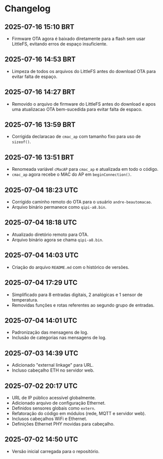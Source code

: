 # Changelog


## 2025-07-16 15:10 BRT
- Firmware OTA agora é baixado diretamente para a flash sem usar LittleFS, evitando erros de espaço insuficiente.

## 2025-07-16 14:53 BRT
- Limpeza de todos os arquivos do LittleFS antes do download OTA para evitar falta de espaço.

## 2025-07-16 14:27 BRT
- Removido o arquivo de firmware do LittleFS antes do download e apos uma atualizacao OTA bem-sucedida para evitar falta de espaco.

## 2025-07-16 13:59 BRT
- Corrigida declaracao de `cmac_ap` com tamanho fixo para uso de `sizeof()`.


## 2025-07-16 13:51 BRT
- Renomeada variável `cMacAP` para `cmac_ap` e atualizada em todo o código.
- `cmac_ap` agora recebe o MAC do AP em `beginConnection()`.


## 2025-07-04 18:23 UTC
- Corrigido caminho remoto do OTA para o usuário `andre-beautomacao`.
- Arquivo binário permanece como `qipi-a8.bin`.

## 2025-07-04 18:18 UTC
- Atualizado diretório remoto para OTA.
- Arquivo binário agora se chama `qipi-a8.bin`.

## 2025-07-04 14:03 UTC
- Criação do arquivo `README.md` com o histórico de versões.

## 2025-07-04 17:29 UTC
- Simplificado para 8 entradas digitais, 2 analógicas e 1 sensor de temperatura.
- Removidas funções e rotas referentes ao segundo grupo de entradas.

## 2025-07-04 14:01 UTC
- Padronização das mensagens de log.
- Inclusão de categorias nas mensagens de log.

## 2025-07-03 14:39 UTC
- Adicionado "external linkage" para URL.
- Incluso cabeçalho ETH no servidor web.

## 2025-07-02 20:17 UTC
- URL de IP público acessível globalmente.
- Adicionado arquivo de configuração Ethernet.
- Definidos sensores globais como `extern`.
- Refatoração do código em módulos (rede, MQTT e servidor web).
- Inclusos cabeçalhos WiFi e Ethernet.
- Definições Ethernet PHY movidas para cabeçalho.

## 2025-07-02 14:50 UTC
- Versão inicial carregada para o repositório.
